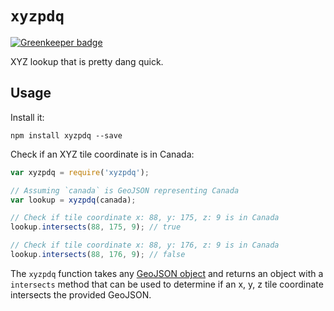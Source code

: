 # `xyzpdq`

[![Greenkeeper badge](https://badges.greenkeeper.io/tschaub/xyzpdq.svg)](https://greenkeeper.io/)

XYZ lookup that is pretty dang quick.

## Usage

Install it:

```
npm install xyzpdq --save
```

Check if an XYZ tile coordinate is in Canada:

```js
var xyzpdq = require('xyzpdq');

// Assuming `canada` is GeoJSON representing Canada
var lookup = xyzpdq(canada);

// Check if tile coordinate x: 88, y: 175, z: 9 is in Canada
lookup.intersects(88, 175, 9); // true

// Check if tile coordinate x: 88, y: 176, z: 9 is in Canada
lookup.intersects(88, 176, 9); // false
```

The `xyzpdq` function takes any [GeoJSON object](http://geojson.org/) and returns an object with a `intersects` method that can be used to determine if an x, y, z tile coordinate intersects the provided GeoJSON.
